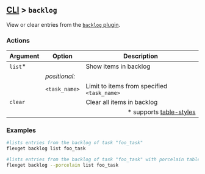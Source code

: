 ## [CLI](/CLI) > `backlog`
View or clear entries from the [`backlog` plugin](/Plugins/backlog).
### Actions
| Argument | Option | Description |
| --- | --- | --- |
| `list`* || Show items in backlog |
||*positional:*|
| | `<task_name>`| Limit to items from specified `<task_name>`|
| `clear` || Clear all items in backlog |
|||<div align="right">* supports [table-styles](/CLI/--table-styles)</div>|

### Examples
```bash
#lists entries from the backlog of task "foo_task"
flexget backlog list foo_task

#lists entries from the backlog of task "foo_task" with porcelain table type
flexget backlog --porcelain list foo_task
```